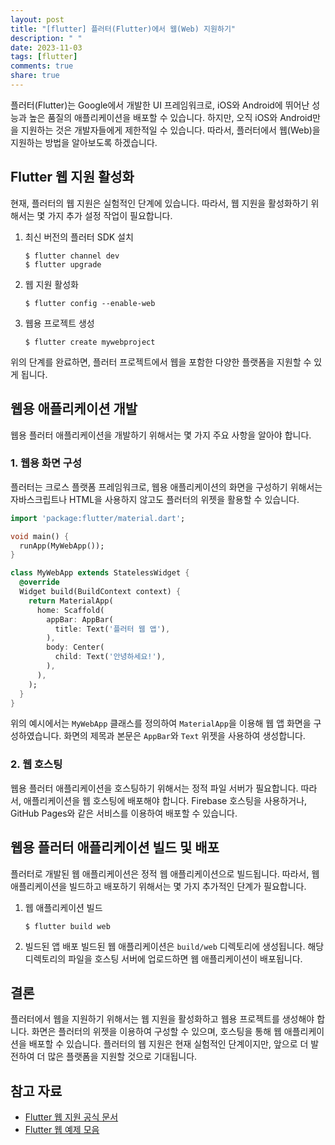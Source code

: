 ```yaml
---
layout: post
title: "[flutter] 플러터(Flutter)에서 웹(Web) 지원하기"
description: " "
date: 2023-11-03
tags: [flutter]
comments: true
share: true
---
```


플러터(Flutter)는 Google에서 개발한 UI 프레임워크로, iOS와 Android에 뛰어난 성능과 높은 품질의 애플리케이션을 배포할 수 있습니다. 하지만, 오직 iOS와 Android만을 지원하는 것은 개발자들에게 제한적일 수 있습니다. 따라서, 플러터에서 웹(Web)을 지원하는 방법을 알아보도록 하겠습니다.

## Flutter 웹 지원 활성화

현재, 플러터의 웹 지원은 실험적인 단계에 있습니다. 따라서, 웹 지원을 활성화하기 위해서는 몇 가지 추가 설정 작업이 필요합니다.

1. 최신 버전의 플러터 SDK 설치
   ```
   $ flutter channel dev
   $ flutter upgrade
   ```

2. 웹 지원 활성화
   ```
   $ flutter config --enable-web
   ```

3. 웹용 프로젝트 생성
   ```
   $ flutter create mywebproject
   ```

위의 단계를 완료하면, 플러터 프로젝트에서 웹을 포함한 다양한 플랫폼을 지원할 수 있게 됩니다.

## 웹용 애플리케이션 개발

웹용 플러터 애플리케이션을 개발하기 위해서는 몇 가지 주요 사항을 알아야 합니다.

### 1. 웹용 화면 구성

플러터는 크로스 플랫폼 프레임워크로, 웹용 애플리케이션의 화면을 구성하기 위해서는 자바스크립트나 HTML을 사용하지 않고도 플러터의 위젯을 활용할 수 있습니다.

```dart
import 'package:flutter/material.dart';

void main() {
  runApp(MyWebApp());
}

class MyWebApp extends StatelessWidget {
  @override
  Widget build(BuildContext context) {
    return MaterialApp(
      home: Scaffold(
        appBar: AppBar(
          title: Text('플러터 웹 앱'),
        ),
        body: Center(
          child: Text('안녕하세요!'),
        ),
      ),
    );
  }
}
```

위의 예시에서는 `MyWebApp` 클래스를 정의하여 `MaterialApp`을 이용해 웹 앱 화면을 구성하였습니다. 화면의 제목과 본문은 `AppBar`와 `Text` 위젯을 사용하여 생성합니다.

### 2. 웹 호스팅

웹용 플러터 애플리케이션을 호스팅하기 위해서는 정적 파일 서버가 필요합니다. 따라서, 애플리케이션을 웹 호스팅에 배포해야 합니다. Firebase 호스팅을 사용하거나, GitHub Pages와 같은 서비스를 이용하여 배포할 수 있습니다.

## 웹용 플러터 애플리케이션 빌드 및 배포

플러터로 개발된 웹 애플리케이션은 정적 웹 애플리케이션으로 빌드됩니다. 따라서, 웹 애플리케이션을 빌드하고 배포하기 위해서는 몇 가지 추가적인 단계가 필요합니다.

1. 웹 애플리케이션 빌드
   ```
   $ flutter build web
   ```

2. 빌드된 앱 배포
   빌드된 웹 애플리케이션은 `build/web` 디렉토리에 생성됩니다. 해당 디렉토리의 파일을 호스팅 서버에 업로드하면 웹 애플리케이션이 배포됩니다.

## 결론

플러터에서 웹을 지원하기 위해서는 웹 지원을 활성화하고 웹용 프로젝트를 생성해야 합니다. 화면은 플러터의 위젯을 이용하여 구성할 수 있으며, 호스팅을 통해 웹 애플리케이션을 배포할 수 있습니다. 플러터의 웹 지원은 현재 실험적인 단계이지만, 앞으로 더 발전하여 더 많은 플랫폼을 지원할 것으로 기대됩니다.

## 참고 자료
- [Flutter 웹 지원 공식 문서](https://flutter.dev/web)
- [Flutter 웹 예제 모음](https://github.com/flutter/samples/tree/main/web)